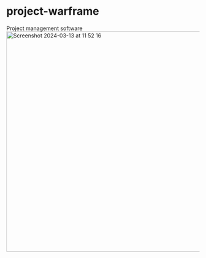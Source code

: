 # project-warframe
Project management software
<img width="575" alt="Screenshot 2024-03-13 at 11 52 16" src="https://github.com/KadeemComp/project-warframe/assets/52226460/7b92b471-2d95-4cf2-9d46-19bb41433166">
